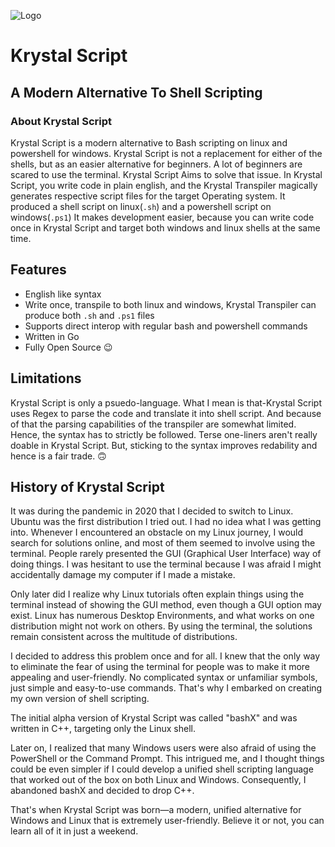 ![Logo](https://github.com/KS-the-visionary/Krystal-Script/blob/main/Logo.png)


# Krystal Script
## A Modern Alternative To Shell Scripting

### About Krystal Script
Krystal Script is a modern alternative to Bash scripting on linux and powershell for windows.
Krystal Script is not a replacement for either of the shells, but as an easier alternative for beginners.
A lot of beginners are scared to use the terminal.
Krystal Script Aims to solve that issue.
In Krystal Script, you write code in plain english, and the Krystal Transpiler magically generates respective script files for the target Operating system.
It produced a shell script on linux(`.sh`) and a powershell script on windows(`.ps1`)
It makes development easier, because you can write code once in Krystal Script and target both windows and linux shells at the same time.

## Features
- English like syntax
- Write once, transpile to both linux and windows, Krystal Transpiler can produce both `.sh` and `.ps1` files
- Supports direct interop with regular bash and powershell commands
- Written in Go
- Fully Open Source 😉

## Limitations
Krystal Script is only a psuedo-language. What I mean is that-Krystal Script uses Regex to parse the code and translate it into shell script.
And because of that the parsing capabilities of the transpiler are somewhat limited. Hence, the syntax has to strictly be followed.
Terse one-liners aren't really doable in Krystal Script.
But, sticking to the syntax improves redability and hence is a fair trade. 🙃

## History of Krystal Script
It was during the pandemic in 2020 that I decided to switch to Linux. Ubuntu was the first distribution I tried out. I had no idea what I was getting into. Whenever I encountered an obstacle on my Linux journey, I would search for solutions online, and most of them seemed to involve using the terminal. People rarely presented the GUI (Graphical User Interface) way of doing things. I was hesitant to use the terminal because I was afraid I might accidentally damage my computer if I made a mistake.

Only later did I realize why Linux tutorials often explain things using the terminal instead of showing the GUI method, even though a GUI option may exist. Linux has numerous Desktop Environments, and what works on one distribution might not work on others. By using the terminal, the solutions remain consistent across the multitude of distributions.

I decided to address this problem once and for all. I knew that the only way to eliminate the fear of using the terminal for people was to make it more appealing and user-friendly. No complicated syntax or unfamiliar symbols, just simple and easy-to-use commands. That's why I embarked on creating my own version of shell scripting.

The initial alpha version of Krystal Script was called "bashX" and was written in C++, targeting only the Linux shell.

Later on, I realized that many Windows users were also afraid of using the PowerShell or the Command Prompt. This intrigued me, and I thought things could be even simpler if I could develop a unified shell scripting language that worked out of the box on both Linux and Windows. Consequently, I abandoned bashX and decided to drop C++.

That's when Krystal Script was born—a modern, unified alternative for Windows and Linux that is extremely user-friendly. Believe it or not, you can learn all of it in just a weekend.
